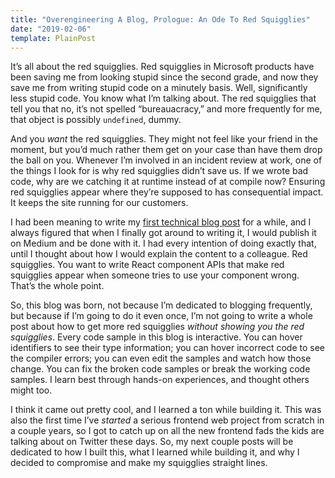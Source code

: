 ```yaml
---
title: "Overengineering A Blog, Prologue: An Ode To Red Squigglies"
date: "2019-02-06"
template: PlainPost
---
```


It’s all about the red squigglies. Red squigglies in Microsoft products have been saving me from looking stupid since the second grade, and now they save me from writing stupid code on a minutely basis. Well, significantly less stupid code.  You know what I’m talking about. The red squigglies that tell you that no, it’s not spelled “bureauacracy,” and more frequently for me, that object is possibly `undefined`, dummy.

And you _want_ the red squigglies. They might not feel like your friend in the moment, but you’d much rather them get on your case than have them drop the ball on you. Whenever I’m involved in an incident review at work, one of the things I look for is why red squigglies didn’t save us. If we wrote bad code, why are we catching it at runtime instead of at compile now? Ensuring red squigglies appear where they’re supposed to has consequential impact. It keeps the site running for our customers.

I had been meaning to write my [first technical blog post](/expressive-react-component-apis-with-discriminated-unions) for a while, and I always figured that when I finally got around to writing it, I would publish it on Medium and be done with it. I had every intention of doing exactly that, until I thought about how I would explain the content to a colleague. Red squigglies. You want to write React component APIs that make red squigglies appear when someone tries to use your component wrong. That’s the whole point.

So, this blog was born, not because I’m dedicated to blogging frequently, but because if I’m going to do it even once, I’m not going to write a whole post about how to get more red squigglies _without showing you the red squigglies_. Every code sample in this blog is interactive. You can hover identifiers to see their type information; you can hover incorrect code to see the compiler errors; you can even edit the samples and watch how those change. You can fix the broken code samples or break the working code samples. I learn best through hands-on experiences, and thought others might too.

I think it came out pretty cool, and I learned a ton while building it. This was also the first time I’ve _started_ a serious frontend web project from scratch in a couple years, so I got to catch up on all the new frontend fads the kids are talking about on Twitter these days. So, my next couple posts will be dedicated to how I built this, what I learned while building it, and why I decided to compromise and make my squigglies straight lines.